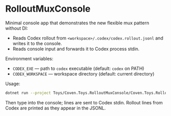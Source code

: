 # RolloutMuxConsole

Minimal console app that demonstrates the new flexible mux pattern without DI:

- Reads Codex rollout from `<workspace>/.codex/codex.rollout.jsonl` and writes it to the console.
- Reads console input and forwards it to Codex process stdin.

Environment variables:

- `CODEX_EXE` — path to `codex` executable (default: `codex` on PATH)
- `CODEX_WORKSPACE` — workspace directory (default: current directory)

Usage:

```bash
dotnet run --project Toys/Coven.Toys.RolloutMuxConsole/Coven.Toys.RolloutMuxConsole.csproj
```

Then type into the console; lines are sent to Codex stdin. Rollout lines from Codex are printed as they appear in the JSONL.

